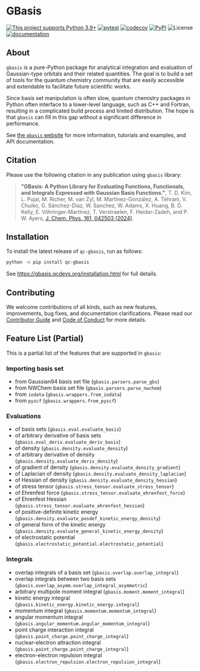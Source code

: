 # GBasis

[![This project supports Python 3.9+](https://img.shields.io/badge/Python-3.9+-blue.svg)](https://python.org/downloads)
[![pytest](https://github.com/theochem/gbasis/actions/workflows/pytest.yaml/badge.svg?branch=master)](https://github.com/theochem/gbasis/actions/workflows/pytest.yaml)
[![codecov](https://codecov.io/gh/theochem/gbasis/graph/badge.svg?token=QPUfAWj7vf)](https://codecov.io/gh/theochem/gbasis)
[![PyPI](https://img.shields.io/pypi/v/qc-gbasis.svg)](https://pypi.python.org/pypi/qc-gbasis/)
![License](https://img.shields.io/github/license/theochem/gbasis)
[![documentation](https://github.com/theochem/gbasis/actions/workflows/build_website.yaml/badge.svg?branch=master)](https://github.com/theochem/gbasis/actions/workflows/build_website.yaml)

## About

`gbasis` is a pure-Python package for analytical integration and evaluation of Gaussian-type orbitals
and their related quantities. The goal is to build a set of tools for the quantum chemistry community
that are easily accessible and extendable to facilitate future scientific works.

Since basis set manipulation is often slow, quantum chemistry packages in Python often interface to
a lower-level language, such as C++ and Fortran, resulting in a complicated build process and limited
distribution. The hope is that `gbasis` can fill in this gap without a significant difference in performance.

See [the `gbasis` website](https://gbasis.qcdevs.org/) for more information, tutorials and examples,
and API documentation.

## Citation

Please use the following citation in any publication using `gbasis` library:

> **"GBasis: A Python Library for Evaluating Functions, Functionals, and Integrals Expressed with
> Gaussian Basis Functions.\"**,
> T. D. Kim, L. Pujal, M. Richer, M. van Zyl, M. Martínez-González, A. Tehrani, V. Chuiko,
> G. Sánchez-Díaz, W. Sanchez, W. Adams, X. Huang, B. D. Kelly, E. Vöhringer-Martinez,
> T. Verstraelen, F. Heidar-Zadeh, and P. W. Ayers,
> [J. Chem. Phys. 161, 042503 (2024)](https://doi.org/10.1063/5.0216776).

## Installation

To install the latest release of `qc-gbasis`, run as follows:

```bash
python -m pip install qc-gbasis
```

See https://gbasis.qcdevs.org/installation.html for full details.

## Contributing

We welcome contributions of all kinds, such as new features,
improvements, bug fixes, and documentation clarifications. Please read
our [Contributor Guide](https://iodata.qcdevs.org/contributing.html) and
[Code of Conduct](https://github.com/theochem/.github/blob/main/CODE_OF_CONDUCT.md)
for more details.

## Feature List (Partial)

This is a partial list of the features that are supported in `gbasis`:

### Importing basis set

- from Gaussian94 basis set file (`gbasis.parsers.parse_gbs`)
- from NWChem basis set file (`gbasis.parsers.parse_nwchem`)
- from `iodata` (`gbasis.wrappers.from_iodata`)
- from `pyscf` (`gbasis.wrappers.from_pyscf`)

### Evaluations

- of basis sets (`gbasis.eval.evaluate_basis`)
- of arbitrary derivative of basis sets (`gbasis.eval_deriv.evaluate_deriv_basis`)
- of density (`gbasis.density.evaluate_density`)
- of arbitrary derivative of density (`gbasis.density.evaluate_deriv_density`)
- of gradient of density (`gbasis.density.evaluate_density_gradient`)
- of Laplacian of density (`gbasis.density.evaluate_density_laplacian`)
- of Hessian of density (`gbasis.density.evaluate_density_hessian`)
- of stress tensor (`gbasis.stress_tensor.evaluate_stress_tensor`)
- of Ehrenfest force (`gbasis.stress_tensor.evaluate_ehrenfest_force`)
- of Ehrenfest Hessian (`gbasis.stress_tensor.evaluate_ehrenfest_hessian`)
- of positive-definite kinetic energy (`gbasis.density.evaluate_posdef_kinetic_energy_density`)
- of general form of the kinetic energy (`gbasis.density.evaluate_general_kinetic_energy_density`)
- of electrostatic potential (`gbasis.electrostatic_potential.electrostatic_potential`)

### Integrals

- overlap integrals of a basis set (`gbasis.overlap.overlap_integral`)
- overlap integrals between two basis sets (`gbasis.overlap_asymm.overlap_integral_asymmetric`)
- arbitrary multipole moment integral (`gbasis.moment.moment_integral`)
- kinetic energy integral (`gbasis.kinetic_energy.kinetic_energy.integral`)
- momentum integral (`gbasis.momentum.momentum_integral`)
- angular momentum integral (`gbasis.angular_momentum.angular_momentum_integral`)
- point charge interaction integral (`gbasis.point_charge.point_charge_integral`)
- nuclear-electron attraction integral (`gbasis.point_charge.point_charge_integral`)
- electron-electron repulsion integral (`gbasis.electron_repulsion.electron_repulsion_integral`)
